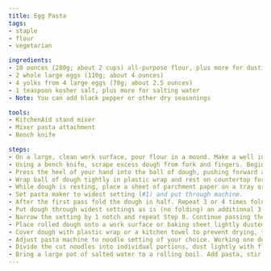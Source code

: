 ```yaml
---
title: Egg Pasta
tags:
- staple
- flour
- vegetarian

ingredients:
- 10 ounces (280g; about 2 cups) all-purpose flour, plus more for dusting. I usually replace 5oz with semolina flour
- 2 whole large eggs (110g; about 4 ounces)
- 4 yolks from 4 large eggs (70g; about 2.5 ounces)
- 1 teaspoon kosher salt, plus more for salting water
- Note: You can add black pepper or other dry seasonings

tools:
- KitchenAid stand mixer
- Mixer pasta attachment
- Bench knife

steps:
- On a large, clean work surface, pour flour in a mound. Make a well in the center about 4 inches wide. Pour whole eggs, egg yolks, and salt into well and, using a fork, beat thoroughly. When combined, gradually incorporate flour into the eggs until a wet, sticky dough has formed.
- Using a bench knife, scrape excess dough from fork and fingers. Begin to fold additional flour into the dough with the bench knife, turning the dough roughly 45 degrees each time, until dough feels firm and dry, and can form a craggy-looking ball, 2 to 5 minutes.
- Press the heel of your hand into the ball of dough, pushing forward and down. Rotate the ball 45 degrees and repeat. Continue until dough develops a smooth, elastic texture similar to a firm ball of Play-Doh. If dough feels too wet, add flour in 1 teaspoon increments. If dough feels too dry, add water slowly.
- Wrap ball of dough tightly in plastic wrap and rest on countertop for 30 minutes.
- While dough is resting, place a sheet of parchment paper on a tray or cutting board and dust lightly with flour. Unwrap rested dough and cut into sixths. Set one sixth on work surface and re-wrap remaining dough. With a hand or rolling pin, flatten the sixth of dough into an oblong shape about 1/2 inch thick.
- Set pasta maker to widest setting (#1) and put through machine.
- After the first pass fold the dough in half. Repeat 3 or 4 times folding the dough in half or thirds. Don’t be afraid to use flour.
- Put dough through widest settings as is (no folding) an additional 3 or 4 times. If it starts to feel moist sprinkle flour.
- Narrow the setting by 1 notch and repeat Step 8. Continue passing the dough through the rollers, reducing the thickness by 1 setting each time until it reaches the desired thickness. It should now be very delicate and elastic to the touch, and slightly translucent.
- Place rolled dough onto a work surface or baking sheet lightly dusted with flour or lined with parchment paper, folding the dough over as necessary so that it fits; sprinkle with flour or line with parchment between folds to prevent sticking. Make sure to put flour in between the layers.
- Cover dough with plastic wrap or a kitchen towel to prevent drying, then repeat Steps 5 through 10 with remaining dough quarters. If making noodles, cut dough into 12- to 14-inch segments.
- Adjust pasta machine to noodle setting of your choice. Working one dough segment at a time, feed dough through the pasta-cutter. Alternatively, cut folded dough by hand with a chef's knife to desired noodle width.
- Divide the cut noodles into individual portions, dust lightly with flour, and curl into a nest. Place on parchment-lined rimmed baking sheet and gently cover with kitchen towel until ready to cook. Pasta can be frozen directly on the baking sheet, transferred to a zipper-lock freezer bag, and stored in the freezer for up to three weeks before cooking. Cook frozen pasta directly from the freezer.
- Bring a large pot of salted water to a rolling boil. Add pasta, stir gently with a wooden spoon, chopsticks, or a cooking fork, and cook, tasting at regular intervals until noodles are just set with a definite bite, about 1 1/2 to 2 minutes. Drain, toss with sauce, and serve.
---
```

